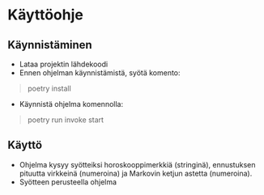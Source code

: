 # Käyttöohje

## Käynnistäminen
- Lataa projektin lähdekoodi 
- Ennen ohjelman käynnistämistä, syötä komento:
> poetry install

- Käynnistä ohjelma komennolla:
> poetry run invoke start

## Käyttö
- Ohjelma kysyy syötteiksi horoskooppimerkkiä (stringinä), ennustuksen pituutta virkkeinä (numeroina)
 ja
Markovin ketjun astetta (numeroina).
- Syötteen perusteella ohjelma 

